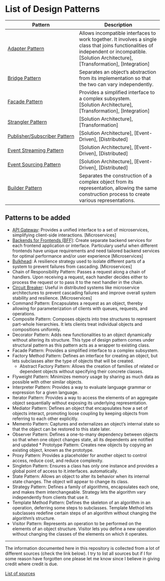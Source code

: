 # List of Design Patterns

| Pattern | Description |
|---|---|
| [Adapter&nbsp;Pattern](pattern_adapter.md) | Allows incompatible interfaces to work together. It involves a single class that joins functionalities of independent or incompatible.<br/>[Solution Architecture], [Transformation], [Integration] |
| [Bridge&nbsp;Pattern](pattern_bridge.md) | Separates an object’s abstraction from its implementation so that the two can vary independently. |
| [Facade&nbsp;Pattern](pattern_facade.md) | Provides a simplified interface to a complex subsystem.<br/> [Solution Architecture], [Transformation], [Integration] |
| [Strangler&nbsp;Pattern](pattern_strangler.md) | [Solution Architecture], [Transformation] |
| [Publisher/Subscriber&nbsp;Pattern](pattern_pubsub.md) | [Solution Architecture], [Event-Driven], [Distributed] |
| [Event&nbsp;Streaming&nbsp;Pattern](pattern_eventstreaming.md) | [Solution Architecture], [Event-Driven], [Distributed] |
| [Event&nbsp;Sourcing&nbsp;Pattern](pattern_eventsourcing.md) | [Solution Architecture], [Event-Driven], [Distributed] |
| [Builder&nbsp;Pattern](pattern_builder.md) | Separates the construction of a complex object from its representation, allowing the same construction process to create various representations. |

## Patterns to be added
* [API Gateway](pattern_apigateway.md): Provides a unified interface to a set of microservices, simplifying client-side interactions. [Microservices]
* [Backends for Frontends (BFF)](pattern_backendsforfrontends.md): Create separate backend services for each frontend application or interface. Particulary useful when different frontends have unique requirements and need tailored backend services for optimal performance and/or user experience [Microservices]
* [Bulkhead](pattern_bulkhead.md): A resilience strategy used to isolate different parts of a system to prevent failures from cascading. [Microservices]
* Chain of Responsibility Pattern: Passes a request along a chain of handlers. Upon receiving a request, each handler decides either to process the request or to pass it to the next handler in the chain.
* [Circuit Breaker](pattern_circuitbreaker.md): Useful in distributed systems like microservice architectures to prevent cascading failures and improve overall system stability and resilience. [Microservices]
* Command Pattern: Encapsulates a request as an object, thereby allowing for parameterization of clients with queues, requests, and operations.
* Composite Pattern: Composes objects into tree structures to represent part-whole hierarchies. It lets clients treat individual objects and compositions uniformly.
* Decorator Pattern: Adds new functionalities to an object dynamically without altering its structure. This type of design pattern comes under structural pattern as this pattern acts as a wrapper to existing class.
* Facade Pattern: Provides a simplified interface to a complex subsystem.
* Factory Method Pattern: Defines an interface for creating an object, but lets subclasses alter the type of objects that will be created.
  * Abstract Factory Pattern: Allows the creation of families of related or dependent objects without specifying their concrete classes.
* Flyweight Pattern: Minimizes memory usage by sharing as much data as possible with other similar objects.
* Interpreter Pattern: Provides a way to evaluate language grammar or expression for a given language.
* Iterator Pattern: Provides a way to access the elements of an aggregate object sequentially without exposing its underlying representation.
* Mediator Pattern: Defines an object that encapsulates how a set of objects interact, promoting loose coupling by keeping objects from referring to each other explicitly.
* Memento Pattern: Captures and externalizes an object’s internal state so that the object can be restored to this state later.
* Observer Pattern: Defines a one-to-many dependency between objects so that when one object changes state, all its dependents are notified and updated * Prototype Pattern: Creates new objects by copying an existing object, known as the prototype.
* Proxy Pattern: Provides a placeholder for another object to control access, reduce cost, and reduce complexity.
* Singleton Pattern: Ensures a class has only one instance and provides a global point of access to it.interfaces.
automatically.
* State Pattern: Allows an object to alter its behavior when its internal state changes. The object will appear to change its class.
* Strategy Pattern: Defines a family of algorithms, encapsulates each one, and makes them interchangeable. Strategy lets the algorithm vary independently from clients that use it.
* Template Method Pattern: Defines the skeleton of an algorithm in an operation, deferring some steps to subclasses. Template Method lets subclasses redefine certain steps of an algorithm without changing the algorithm’s structure.
* Visitor Pattern: Represents an operation to be performed on the elements of an object structure. Visitor lets you define a new operation without changing the classes of the elements on which it operates.


---
The information documented here in this repository is collected from a lot of different sources (check the link below). I try to list all sources but if I for some reason have forgotten one please let me know since I believe in giving credit where credit is due. 

[List of sources](sources.md)
